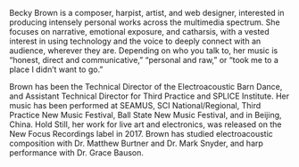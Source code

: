 ---
---

Becky Brown is a composer, harpist, artist, and web designer, interested in producing intensely personal works across the multimedia spectrum. She focuses on narrative, emotional exposure, and catharsis, with a vested interest in using technology and the voice to deeply connect with an audience, wherever they are. Depending on who you talk to, her music is “honest, direct and communicative,” “personal and raw,” or “took me to a place I didn’t want to go.”

Brown has been the Technical Director of the Electroacoustic Barn Dance, and Assistant Technical Director for Third Practice and SPLICE Institute. Her music has been performed at SEAMUS, SCI National/Regional, Third Practice New Music Festival, Ball State New Music Festival, and in Beijing, China. Hold Still, her work for live art and electronics, was released on the New Focus Recordings label in 2017. Brown has studied electroacoustic composition with Dr. Matthew Burtner and Dr. Mark Snyder, and harp performance with Dr. Grace Bauson.

